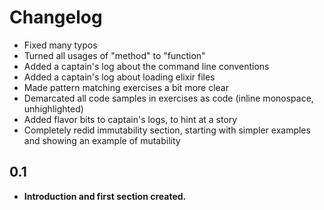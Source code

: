 # Changelog


* Fixed many typos
* Turned all usages of "method" to "function"
* Added a captain's log about the command line conventions
* Added a captain's log about loading elixir files
* Made pattern matching exercises a bit more clear
* Demarcated all code samples in exercises as code (inline monospace, unhighlighted)
* Added flavor bits to captain's logs, to hint at a story
* Completely redid immutability section, starting with simpler examples and showing an example of mutability

## 0.1

* **Introduction and first section created.**
